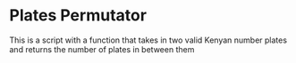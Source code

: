 # Plates Permutator

This is a script with a function that takes in two valid Kenyan number plates and returns the number of plates in between them